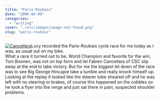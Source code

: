 ```yaml
---
title: "Paris-Roubaix"
date: "2006-04-09"
categories: 
  - "writing"
cover: "./src/images/image-not-found.png"
slug: "paris-roubaix"
---
```


[![Cancellara](/images/125918299_f8c8c0015d_m.jpg)](http://www.flickr.com/photos/funkylarma/125918299/ "Photo Sharing")Lucy recorded the Paris-Roubaix cycle race for me today as I was; as usual out on my bike.  
What a race it turned out to be, World Champion and favorite for the win, Tom Boonen, was not on top form and let Fabien Cancellara of CSC slip away at the end to take victory. But for me the biggest let down of the race was to see Big George Hincapie take a tumble and really knock himself up. Looking at the replay it looked like the steerer tube sheared off and he was left with no steering or brakes, of course this happened on the cobbles so he took a flyer into the verge and just sat there in pain, suspected shoulder problems.
